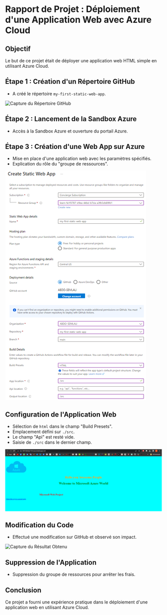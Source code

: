 # Rapport de Projet : Déploiement d'une Application Web avec Azure Cloud

## Objectif

Le but de ce projet était de déployer une application web HTML simple en utilisant Azure Cloud.

## Étape 1 : Création d'un Répertoire GitHub

- A créé le répertoire `my-first-static-web-app`.

![Capture du Répertoire GitHub](/TP_img/Répertoire%20GitHub.png)

## Étape 2 : Lancement de la Sandbox Azure

- Accès à la Sandbox Azure et ouverture du portail Azure.

## Étape 3 : Création d'une Web App sur Azure

- Mise en place d'une application web avec les paramètres spécifiés.
- Explication du rôle du "groupe de ressources".

![Capture des Ressources Azure](/TP_img/Ressources%20Azure.png)

## Configuration de l'Application Web

- Sélection de `html` dans le champ "Build Presets".
- Emplacement défini sur `./src`.
- Le champ "Api" est resté vide.
- Saisie de `./src` dans le dernier champ.

![Capture de la Page en Production](/TP_img/Page%20en%20Production.png)

## Modification du Code

- Effectué une modification sur GitHub et observé son impact.

![Capture du Résultat Obtenu](lien_vers_la_capture)

## Suppression de l'Application

- Suppression du groupe de ressources pour arrêter les frais.

## Conclusion

Ce projet a fourni une expérience pratique dans le déploiement d'une application web en utilisant Azure Cloud.
